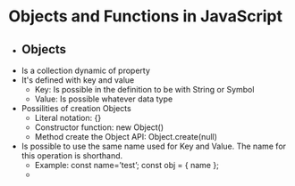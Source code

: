 # Objects and Functions in JavaScript

- ## Objects ##
 - Is a collection dynamic of property
 - It's defined with key and value
   - Key: Is possible in the definition to be with String or Symbol
   - Value: Is possible whatever data type
 - Possilities of creation Objects
   - Literal notation: {}
   - Constructor function: new Object()
   - Method create the Object API: Object.create(null)
 - Is possible to use the same name used for Key and Value. The name for this operation is shorthand.
   - Example:  const name=’test’; const obj = { name };
   - 
